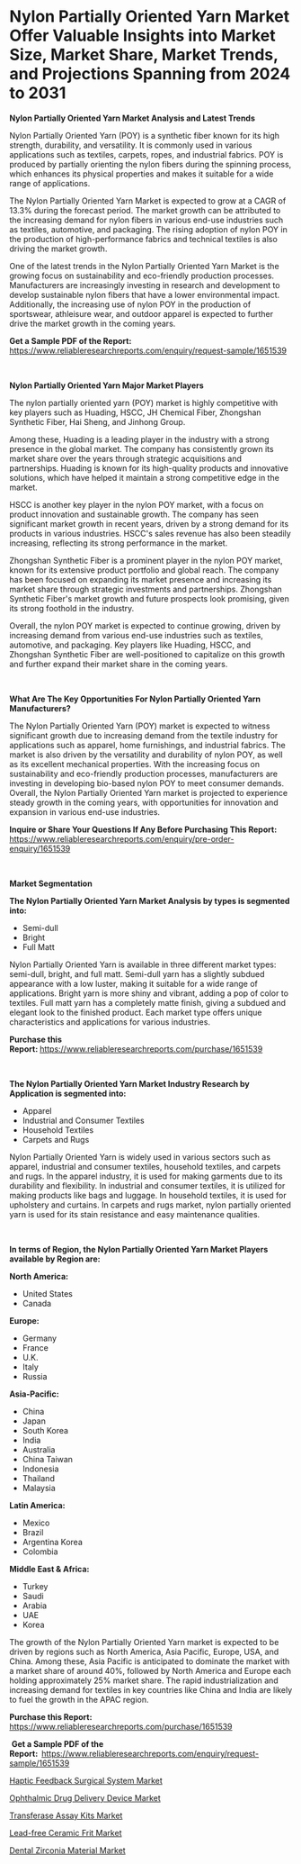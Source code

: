 <p><h1>Nylon Partially Oriented Yarn Market Offer Valuable Insights into Market Size, Market Share, Market Trends, and Projections Spanning from 2024 to 2031</h1></p><p><strong>Nylon Partially Oriented Yarn Market Analysis and Latest Trends</strong></p>
<p><p>Nylon Partially Oriented Yarn (POY) is a synthetic fiber known for its high strength, durability, and versatility. It is commonly used in various applications such as textiles, carpets, ropes, and industrial fabrics. POY is produced by partially orienting the nylon fibers during the spinning process, which enhances its physical properties and makes it suitable for a wide range of applications.</p><p>The Nylon Partially Oriented Yarn Market is expected to grow at a CAGR of 13.3% during the forecast period. The market growth can be attributed to the increasing demand for nylon fibers in various end-use industries such as textiles, automotive, and packaging. The rising adoption of nylon POY in the production of high-performance fabrics and technical textiles is also driving the market growth.</p><p>One of the latest trends in the Nylon Partially Oriented Yarn Market is the growing focus on sustainability and eco-friendly production processes. Manufacturers are increasingly investing in research and development to develop sustainable nylon fibers that have a lower environmental impact. Additionally, the increasing use of nylon POY in the production of sportswear, athleisure wear, and outdoor apparel is expected to further drive the market growth in the coming years.</p></p>
<p><strong>Get a Sample PDF of the Report:&nbsp;</strong> <a href="https://www.reliableresearchreports.com/enquiry/request-sample/1651539">https://www.reliableresearchreports.com/enquiry/request-sample/1651539</a></p>
<p>&nbsp;</p>
<p><strong>Nylon Partially Oriented Yarn Major Market Players</strong></p>
<p><p>The nylon partially oriented yarn (POY) market is highly competitive with key players such as Huading, HSCC, JH Chemical Fiber, Zhongshan Synthetic Fiber, Hai Sheng, and Jinhong Group. </p><p>Among these, Huading is a leading player in the industry with a strong presence in the global market. The company has consistently grown its market share over the years through strategic acquisitions and partnerships. Huading is known for its high-quality products and innovative solutions, which have helped it maintain a strong competitive edge in the market.</p><p>HSCC is another key player in the nylon POY market, with a focus on product innovation and sustainable growth. The company has seen significant market growth in recent years, driven by a strong demand for its products in various industries. HSCC's sales revenue has also been steadily increasing, reflecting its strong performance in the market.</p><p>Zhongshan Synthetic Fiber is a prominent player in the nylon POY market, known for its extensive product portfolio and global reach. The company has been focused on expanding its market presence and increasing its market share through strategic investments and partnerships. Zhongshan Synthetic Fiber's market growth and future prospects look promising, given its strong foothold in the industry.</p><p>Overall, the nylon POY market is expected to continue growing, driven by increasing demand from various end-use industries such as textiles, automotive, and packaging. Key players like Huading, HSCC, and Zhongshan Synthetic Fiber are well-positioned to capitalize on this growth and further expand their market share in the coming years.</p></p>
<p>&nbsp;</p>
<p><strong>What Are The Key Opportunities For Nylon Partially Oriented Yarn Manufacturers?</strong></p>
<p><p>The Nylon Partially Oriented Yarn (POY) market is expected to witness significant growth due to increasing demand from the textile industry for applications such as apparel, home furnishings, and industrial fabrics. The market is also driven by the versatility and durability of nylon POY, as well as its excellent mechanical properties. With the increasing focus on sustainability and eco-friendly production processes, manufacturers are investing in developing bio-based nylon POY to meet consumer demands. Overall, the Nylon Partially Oriented Yarn market is projected to experience steady growth in the coming years, with opportunities for innovation and expansion in various end-use industries.</p></p>
<p><strong>Inquire or Share Your Questions If Any Before Purchasing This Report:</strong> <a href="https://www.reliableresearchreports.com/enquiry/pre-order-enquiry/1651539">https://www.reliableresearchreports.com/enquiry/pre-order-enquiry/1651539</a></p>
<p>&nbsp;</p>
<p><strong>Market Segmentation</strong></p>
<p><strong>The Nylon Partially Oriented Yarn Market Analysis by types is segmented into:</strong></p>
<p><ul><li>Semi-dull</li><li>Bright</li><li>Full Matt</li></ul></p>
<p><p>Nylon Partially Oriented Yarn is available in three different market types: semi-dull, bright, and full matt. Semi-dull yarn has a slightly subdued appearance with a low luster, making it suitable for a wide range of applications. Bright yarn is more shiny and vibrant, adding a pop of color to textiles. Full matt yarn has a completely matte finish, giving a subdued and elegant look to the finished product. Each market type offers unique characteristics and applications for various industries.</p></p>
<p><strong>Purchase this Report:&nbsp;</strong><a href="https://www.reliableresearchreports.com/purchase/1651539">https://www.reliableresearchreports.com/purchase/1651539</a></p>
<p>&nbsp;</p>
<p><strong>The Nylon Partially Oriented Yarn Market Industry Research by Application is segmented into:</strong></p>
<p><ul><li>Apparel</li><li>Industrial and Consumer Textiles</li><li>Household Textiles</li><li>Carpets and Rugs</li></ul></p>
<p><p>Nylon Partially Oriented Yarn is widely used in various sectors such as apparel, industrial and consumer textiles, household textiles, and carpets and rugs. In the apparel industry, it is used for making garments due to its durability and flexibility. In industrial and consumer textiles, it is utilized for making products like bags and luggage. In household textiles, it is used for upholstery and curtains. In carpets and rugs market, nylon partially oriented yarn is used for its stain resistance and easy maintenance qualities.</p></p>
<p>&nbsp;</p>
<p><strong>In terms of Region, the Nylon Partially Oriented Yarn Market Players available by Region are:</strong></p>
<p>
    <p> <strong> North America: </strong>
        <ul>
            <li>United States</li>
            <li>Canada</li>
        </ul>
        </p> 
    <p> <strong> Europe: </strong>
        <ul>
            <li>Germany</li>
            <li>France</li>
            <li>U.K.</li>
            <li>Italy</li>
            <li>Russia</li>
        </ul>
        </p> 
    <p> <strong> Asia-Pacific: </strong>
        <ul>
            <li>China</li>
            <li>Japan</li>
            <li>South Korea</li>
            <li>India</li>
            <li>Australia</li>
            <li>China Taiwan</li>
            <li>Indonesia</li>
            <li>Thailand</li>
            <li>Malaysia</li>
        </ul>
        </p> 
    <p> <strong> Latin America: </strong>
        <ul>
            <li>Mexico</li>
            <li>Brazil</li>
            <li>Argentina Korea</li>
            <li>Colombia</li>
        </ul>
        </p> 
    <p> <strong> Middle East & Africa: </strong>
        <ul>
            <li>Turkey</li>
            <li>Saudi</li>
            <li>Arabia</li>
            <li>UAE</li>
            <li>Korea</li>
        </ul>
    </p>
    </p>
<p><p>The growth of the Nylon Partially Oriented Yarn market is expected to be driven by regions such as North America, Asia Pacific, Europe, USA, and China. Among these, Asia Pacific is anticipated to dominate the market with a market share of around 40%, followed by North America and Europe each holding approximately 25% market share. The rapid industrialization and increasing demand for textiles in key countries like China and India are likely to fuel the growth in the APAC region.</p></p>
<p><strong>Purchase this Report: </strong><a href="https://www.reliableresearchreports.com/purchase/1651539">https://www.reliableresearchreports.com/purchase/1651539</a></p>
<p>&nbsp;<strong>Get a Sample PDF of the Report:&nbsp;&nbsp;</strong><a href="https://www.reliableresearchreports.com/enquiry/request-sample/1651539">https://www.reliableresearchreports.com/enquiry/request-sample/1651539</a></p>
<p><strong></strong></p>
<p><p><a href="https://medium.com/@jasonmartin866/haptic-feedback-surgical-system-market-trends-forecast-and-competitive-analysis-to-2031-e96be3f55110">Haptic Feedback Surgical System Market</a></p><p><a href="https://medium.com/@jasonmartin866/ophthalmic-drug-delivery-device-market-outlook-industry-overview-and-forecast-2024-to-2031-93eb3673b5f8">Ophthalmic Drug Delivery Device Market</a></p><p><a href="https://medium.com/@jasonmartin866/transferase-assay-kits-market-trends-and-market-analysis-forecasted-for-period-2024-2031-11fc0ab83d3a">Transferase Assay Kits Market</a></p><p><a href="https://github.com/moyahfrancoestellec51j635wcx/Market-Research-Report-List-1/blob/main/lead-free-ceramic-frit-market.md">Lead-free Ceramic Frit Market</a></p><p><a href="https://medium.com/@jasonmartin866/dental-zirconia-material-market-comprehensive-assessment-by-type-application-and-geography-b49425b951ed">Dental Zirconia Material Market</a></p></p>